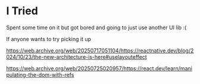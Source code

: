 # I Tried

Spent some time on it but got bored and going to just use another UI lib :(

If anyone wants to try picking it up

https://web.archive.org/web/20250717051104/https://reactnative.dev/blog/2024/10/23/the-new-architecture-is-here#uselayouteffect

https://web.archive.org/web/20250725020957/https://react.dev/learn/manipulating-the-dom-with-refs

